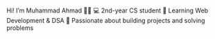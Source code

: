 
Hi! I’m Muhammad  Ahmad 👨‍💻
💻 2nd-year CS student
🌱 Learning Web Development & DSA
🚀 Passionate about building projects and solving problems
